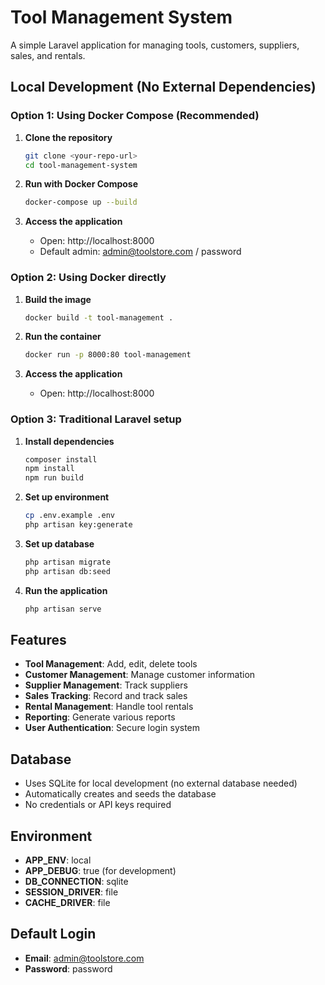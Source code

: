 # Tool Management System

A simple Laravel application for managing tools, customers, suppliers, sales, and rentals.

## Local Development (No External Dependencies)

### Option 1: Using Docker Compose (Recommended)

1. **Clone the repository**
   ```bash
   git clone <your-repo-url>
   cd tool-management-system
   ```

2. **Run with Docker Compose**
   ```bash
   docker-compose up --build
   ```

3. **Access the application**
   - Open: http://localhost:8000
   - Default admin: admin@toolstore.com / password

### Option 2: Using Docker directly

1. **Build the image**
   ```bash
   docker build -t tool-management .
   ```

2. **Run the container**
   ```bash
   docker run -p 8000:80 tool-management
   ```

3. **Access the application**
   - Open: http://localhost:8000

### Option 3: Traditional Laravel setup

1. **Install dependencies**
   ```bash
   composer install
   npm install
   npm run build
   ```

2. **Set up environment**
   ```bash
   cp .env.example .env
   php artisan key:generate
   ```

3. **Set up database**
   ```bash
   php artisan migrate
   php artisan db:seed
   ```

4. **Run the application**
   ```bash
   php artisan serve
   ```

## Features

- **Tool Management**: Add, edit, delete tools
- **Customer Management**: Manage customer information
- **Supplier Management**: Track suppliers
- **Sales Tracking**: Record and track sales
- **Rental Management**: Handle tool rentals
- **Reporting**: Generate various reports
- **User Authentication**: Secure login system

## Database

- Uses SQLite for local development (no external database needed)
- Automatically creates and seeds the database
- No credentials or API keys required

## Environment

- **APP_ENV**: local
- **APP_DEBUG**: true (for development)
- **DB_CONNECTION**: sqlite
- **SESSION_DRIVER**: file
- **CACHE_DRIVER**: file

## Default Login

- **Email**: admin@toolstore.com
- **Password**: password
